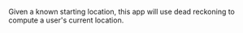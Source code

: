Given a known starting location, this app will use dead reckoning to compute a user's current location.